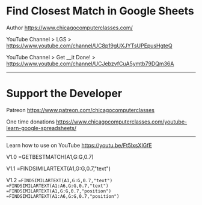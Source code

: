 # Find Closest Match in Google Sheets

Author https://www.chicagocomputerclasses.com/

YouTube Channel > LGS > https://www.youtube.com/channel/UC8p19gUXJYTsUPEpusHgteQ

YouTube Channel > Get __it Done! > https://www.youtube.com/channel/UCJebzvfCuA5ymtb79DQm36A

-----------------------------------------------

# Support the Developer

Patreon https://www.patreon.com/chicagocomputerclasses

One time donations https://www.chicagocomputerclasses.com/youtube-learn-google-spreadsheets/

-----------------------------------------------

Learn how to use on YouTube https://youtu.be/Ft5lxsXIGfE

V1.0
=GETBESTMATCH(A1,G:G,0.7)

V1.1
=FINDSIMILARTEXT(A1,G:G,0.7,"text")

V1.2
<code>=FINDSIMILARTEXT(A1,G:G,0.7,"text")</code>
<code>=FINDSIMILARTEXT(A1:A6,G:G,0.7,"text")</code>
<code>=FINDSIMILARTEXT(A1,G:G,0.7,"position")</code>
<code>=FINDSIMILARTEXT(A1:A6,G:G,0.7,"position")</code>
